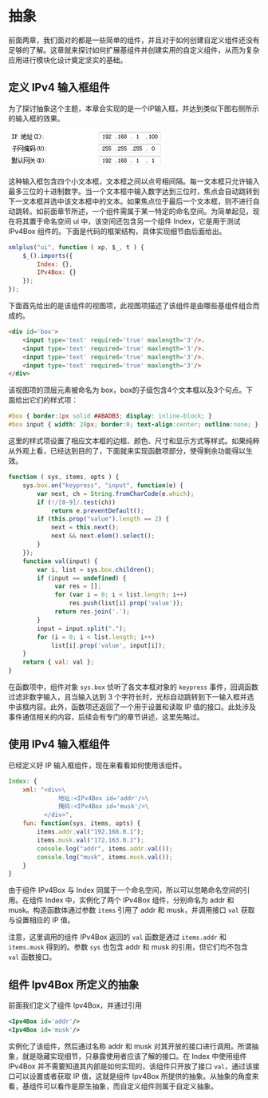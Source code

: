 # 抽象

前面两章，我们面对的都是一些简单的组件，并且对于如何创建自定义组件还没有足够的了解。这章就来探讨如何扩展基组件并创建实用的自定义组件，从而为复杂应用进行模块化设计奠定坚实的基础。

## 定义 IPv4 输入框组件

为了探讨抽象这个主题，本章会实现的是一个IP输入框，并达到类似下图右侧所示的输入框的效果。

![](./images/ipv4.jpg)

这种输入框包含四个小文本框，文本框之间以点号相间隔。每一文本框只允许输入最多三位的十进制数字。当一个文本框中输入数字达到三位时，焦点会自动跳转到下一文本框并选中该文本框中的文本。如果焦点位于最后一个文本框，则不进行自动跳转。如前面章节所述，一个组件需属于某一特定的命名空间。为简单起见，现在将其置于命名空间 ui 中，该空间还包含另一个组件 Index，它是用于测试 IPv4Box 组件的。下面是代码的框架结构，具体实现细节由后面给出。

```js
xmlplus("ui", function ( xp, $_, t ) {
    $_().imports({
        Index: {},
        IPv4Box: {}
    });
});
```

下面首先给出的是该组件的视图项，此视图项描述了该组件是由哪些基组件组合而成的。

```html
<div id='box'>
    <input type='text' required='true' maxlength='3'/>.
    <input type='text' required='true' maxlength='3'/>.
    <input type='text' required='true' maxlength='3'/>.
    <input type='text' required='true' maxlength='3'/>
</div> 
```

该视图项的顶层元素被命名为 box，box的子级包含4个文本框以及3个句点。下面给出它们的样式项：

```css
#box { border:1px solid #ABADB3; display: inline-block; }
#box input { width: 28px; border:0; text-align:center; outline:none; } 
```

这里的样式项设置了相应文本框的边框、颜色、尺寸和显示方式等样式。如果纯粹从外观上看，已经达到目的了，下面就来实现函数项部分，使得剩余功能得以生效。

```js
function ( sys, items, opts ) {
    sys.box.on("keypress", "input", function(e) {
        var next, ch = String.fromCharCode(e.which);
        if (!/[0-9]/.test(ch))
            return e.preventDefault();
        if (this.prop("value").length == 2) {
            next = this.next();
            next && next.elem().select();
        }
    });
    function val(input) {
        var i, list = sys.box.children();
        if (input == undefined) {
             var res = [];
             for (var i = 0; i < list.length; i++)
                 res.push(list[i].prop('value'));
             return res.join('.');
        }
        input = input.split(".");
        for (i = 0; i < list.length; i++)
            list[i].prop('value', input[i]);
    }
    return { val: val };
}
```

在函数项中，组件对象 `sys.box` 侦听了各文本框对象的 `keypress` 事件，回调函数过滤非数字输入，且当输入达到 3 个字符长时，光标自动跳转到下一输入框并选中该框内容。此外，函数项还返回了一个用于设置和读取 IP 值的接口。此处涉及事件通信相关的内容，后续会有专门的章节讲述，这里先略过。

## 使用 IPv4 输入框组件

已经定义好 IP 输入框组件，现在来看看如何使用该组件。

```js
Index: {
    xml: "<div>\
              地址:<IPv4Box id='addr'/>\
              掩码:<IPv4Box id='musk'/>\
          </div>",
    fun: function(sys, items, opts) {
        items.addr.val("192.168.0.1");
        items.musk.val("172.163.0.1");
        console.log("addr", items.addr.val());
        console.log("musk", items.musk.val());
    }
}
```

由于组件 IPv4Box 与 Index 同属于一个命名空间，所以可以忽略命名空间的引用。在组件 Index 中，实例化了两个 IPv4Box 组件，分别命名为 addr 和 musk。构造函数体通过参数 `items` 引用了 addr 和 musk，并调用接口 `val` 获取与设置相应的 IP 值。

注意，这里调用的组件 IPv4Box 返回的 `val` 函数是通过 `items.addr` 和 `items.musk` 得到的。参数 `sys` 也包含 addr 和 musk 的引用，但它们均不包含 `val` 函数接口。

## 组件 Ipv4Box 所定义的抽象

前面我们定义了组件 Ipv4Box，并通过引用

```xml
<Ipv4Box id='addr'/>
<Ipv4Box id='musk'/>
```

实例化了该组件，然后通过名称 addr 和 musk 对其开放的接口进行调用。所谓抽象，就是隐藏实现细节，只暴露使用者应该了解的接口。在 Index 中使用组件 IPv4Box 并不需要知道其内部是如何实现的，该组件只开放了接口 `val`，通过该接口可以设置或者获取 IP 值，这就是组件 Ipv4Box 所提供的抽象。从抽象的角度来看，基组件可以看作是原生抽象，而自定义组件则属于自定义抽象。